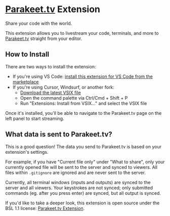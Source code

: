 # [Parakeet.tv](https://parakeet.tv) Extension

Share your code with the world.

This extension allows you to livestream your code, terminals, and more to [Parakeet.tv](https://parakeet.tv) straight from your editor.

## How to Install

There are two ways to install the extension:
 - If you're using VS Code: [install this extension for VS Code from the marketplace](https://marketplace.visualstudio.com/items?itemName=parakeet-tv.parakeet-tv)
 - If you're using Cursor, Windsurf, or another fork: 
   - [Download the latest VSIX file](https://github.com/parakeet-tv/parakeet-extension/releases/latest)
   - Open the command palette via Ctrl/Cmd + Shift + P
   - Run "Extensions: Install from VSIX..." and select the VSIX file

Once it's installed, you'll be able to navigate to the Parakeet.tv page on the left panel to start streaming.

## What data is sent to Parakeet.tv?

This is a good question! The data you send to Parakeet.tv is based on your extension's settings. 

For example, if you have "Current file only" under "What to share", only your currently opened file will be sent to the server and synced to viewers. All files within `.gitignore` are ignored and are never sent to the server. 

Currently, all terminal windows (inputs and outputs) are synced to the server and all viewers. Your keystrokes are not synced; only submitted commands (eg. after you press enter) are synced, but all output is synced.

If you'd like to take a deeper look, this extension is open source under the BSL 1.1 license: [Parakeet.tv Extension](https://github.com/parakeet-tv/parakeet-extension). 